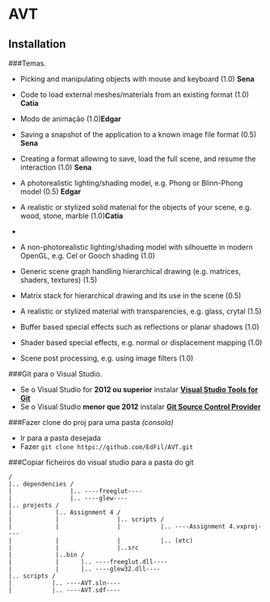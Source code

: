 AVT
===

Installation
------------

###Temas.

* Picking and manipulating objects with mouse and keyboard (1.0) **Sena**
* Code to load external meshes/materials from an existing format (1.0) **Catia**
* Modo de animação (1.0)**Edgar**

* Saving a snapshot of the application to a known image file format (0.5) **Sena**
* Creating a format allowing to save, load the full scene, and resume the interaction (1.0) **Sena**
* A photorealistic lighting/shading model, e.g. Phong or Blinn-Phong model (0.5) **Edgar**
* A realistic or stylized solid material for the objects of your scene, e.g. wood, stone, marble (1.0)**Catia**
* 
* A non-photorealistic lighting/shading model with silhouette in modern OpenGL, e.g. Cel or Gooch shading (1.0)
* Generic scene graph handling hierarchical drawing (e.g. matrices, shaders, textures)  (1.5)
* Matrix stack for hierarchical drawing and its use in the scene (0.5)
* A realistic or stylized material with transparencies, e.g. glass, crytal (1.5)
* Buffer based special effects such as reflections or planar shadows (1.0)
* Shader based special effects, e.g. normal or displacement mapping (1.0)
* Scene post processing, e.g. using image filters (1.0)


###Git para o Visual Studio.

* Se o Visual Studio for **2012 ou superior** instalar **[Visual Studio Tools for Git][GitVS2012]**
* Se o Visual Studio **menor que 2012** instalar **[Git Source Control Provider][GitVS2010]**

###Fazer clone do proj para uma pasta *(consola)*

* Ir para a pasta desejada
* Fazer `git clone https://github.com/EdFil/AVT.git`

###Copiar ficheiros do visual studio para a pasta do git

	/
	|.. dependencies /
	|                |.. ----freeglut----
	|                |.. ----glew----
	|.. projects /
	|            |.. Assignment 4 /
	|            |                |.. scripts /
	|            |                |           |.. ----Assignment 4.vxproj----
	|            |                |           |.. (etc)
	|            |                |..src
	|            |..bin /
	|            |      |.. ----freeglut.dll----
	|            |      |.. ----glew32.dll----
	|.. scripts /
	|           |.. ----AVT.sln----
	|           |.. ----AVT.sdf----

<!--Links-->

[GitVS2012]: http://visualstudiogallery.msdn.microsoft.com/abafc7d6-dcaa-40f4-8a5e-d6724bdb980c
[GitVS2010]: http://visualstudiogallery.msdn.microsoft.com/63a7e40d-4d71-4fbb-a23b-d262124b8f4c
